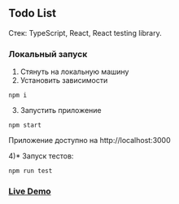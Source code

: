 ## Todo List

Стек: TypeScript, React, React testing library.

### Локальный запуск
1) Стянуть на локальную машину
2) Установить зависимости
```
npm i
```
3) Запустить приложение
```
npm start
```
Приложение доступно на http://localhost:3000

4)* Запуск тестов:
```
npm run test
```


### [Live Demo](https://damirios.github.io/todo_list/)
